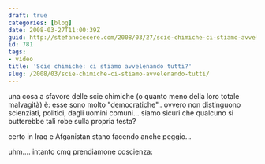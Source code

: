 ```yaml
---
draft: true
categories: [blog]
date: 2008-03-27T11:00:39Z
guid: http://stefanocecere.com/2008/03/27/scie-chimiche-ci-stiamo-avvelenando-tutti/
id: 781
tags:
- video
title: 'Scie chimiche: ci stiamo avvelenando tutti?'
slug: /2008/03/scie-chimiche-ci-stiamo-avvelenando-tutti/
---
```

 
una cosa a sfavore delle scie chimiche (o quanto meno della loro totale malvagità) è: esse sono molto "democratiche".. ovvero non distinguono scienziati, politici, dagli uomini comuni… siamo sicuri che qualcuno si butterebbe tali robe sulla propria testa?
  
certo in Iraq e Afganistan stano facendo anche peggio…
  
uhm…. intanto cmq prendiamone coscienza: